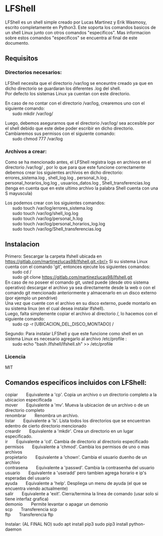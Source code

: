 # LFShell

LFShell es un shell simple creado por Lucas Martinez y Erik Wasmosy, escrito completamente en Python3. Este soporta los comandos basicos de un shell Linux junto con otros comandos "especificos". Mas informacion sobre estos comandos "especificos" se encuentra al final de este documento.

## Requisitos

### Directorios necesarios:

LFShell necesita que el directorio /var/log se enceuntre creado ya que en dicho directorio se guardaran los diferentes .log del shell.<br/>
Por defecto los sistemas Linux ya cuentan con este directorio.<br/>

En caso de no contar con el directorio /var/log, crearemos uno con el siguiente comando:<br/>
&nbsp;&nbsp;&nbsp;&nbsp;&nbsp;&nbsp;sudo mkdir /var/log/<br/>

Luego, debemos asegurarnos que el directorio /var/log/ sea accesible por el shell debido que este debe poder escribir en dicho directorio. Cambiaremos sus permisos con el siguiente comando:<br/>
&nbsp;&nbsp;&nbsp;&nbsp;&nbsp;&nbsp;sudo chmod 777 /var/log<br/>

### Archivos a crear:

Como se ha mencionado antes, el LFShell registra logs en archivos en el directorio /var/log/ , por lo que para que este funcione correctamente debemos crear los siguientes archivos en dicho directorio: errores_sistema.log , shell_log.log , personal_h.log , personal_horarios_log.log , usuarios_datos.log , Shell_transferencias.log (tenga en cuenta que en este ultimo archivo la palabra Shell cuenta con una S mayuscula)<br/>

Los podemos crear con los siguientes comandos:<br/>
&nbsp;&nbsp;&nbsp;&nbsp;&nbsp;&nbsp;sudo touch /var/log/errores_sistema.log<br/>
&nbsp;&nbsp;&nbsp;&nbsp;&nbsp;&nbsp;sudo touch /var/log/shell_log.log<br/>
&nbsp;&nbsp;&nbsp;&nbsp;&nbsp;&nbsp;sudo touch /var/log/personal_h.log<br/>
&nbsp;&nbsp;&nbsp;&nbsp;&nbsp;&nbsp;sudo touch /var/log/personal_horarios_log.log<br/>
&nbsp;&nbsp;&nbsp;&nbsp;&nbsp;&nbsp;sudo touch /var/log/Shell_transferencias.log

## Instalacion

Primero: Sescargar la carpeta lfshell ubicada en https://gitlab.com/martinezlucas98/lfshell.git.<br/>
Si su sistema Linux cuenta con el comando 'git', entonces ejecute los siguientes comandos:<br/>
&nbsp;&nbsp;&nbsp;&nbsp;&nbsp;&nbsp;sudo cd /<br/>
&nbsp;&nbsp;&nbsp;&nbsp;&nbsp;&nbsp;sudo git clone https://gitlab.com/martinezlucas98/lfshell.git<br/>
En caso de no poseer el comando git, usted puede (desde otro sistema operativo) descargar el archivo ya sea directamente desde la web o con el comando git mencionado anteriormente y almacenarlo en un disco externo (por ejemplo un pendrive)<br/>
Una vez que cuente con el archivo en su disco externo, puede montarlo en su sistema linux (en el cual desea instalar lfshell).<br/>
Luego, falta simplemente copiar el archivo al directorio /, lo hacemos con el siguiente comando:<br/>
&nbsp;&nbsp;&nbsp;&nbsp;&nbsp;&nbsp;sudo cp -r [UBICACION_DEL_DISCO_MONTADO] /<br/>

Segundo: Para instalar LFShell y que este funcione como shell en un sistema Linux es necesario agregarlo al archivo /etc/profile :<br/>
&nbsp;&nbsp;&nbsp;&nbsp;&nbsp;&nbsp;sudo echo "bash /lfshell/lfshell.sh" >> /etc/profile<br/>

### Licencia

MIT

## Comandos especificos incluidos con LFShell:

copiar&nbsp;&nbsp;&nbsp;&nbsp;&nbsp;&nbsp;		Equivalente a 'cp'. Copia un archivo o un directorio completo a la ubicacion especificada<br/>
mover&nbsp;&nbsp;&nbsp;&nbsp;&nbsp;&nbsp;		Equivalente a 'mv'. Mueva la ubicacion de un archivo o de un directorio completo<br/>
renombrar&nbsp;&nbsp;&nbsp;&nbsp;&nbsp;&nbsp;	Renombra un archivo.<br/>
listar&nbsp;&nbsp;&nbsp;&nbsp;&nbsp;&nbsp;		Equivalente a 'ls'. Lista todos los directorios que se encuentran edentro de cierto directorio mencionado<br/>
creardir&nbsp;&nbsp;&nbsp;&nbsp;&nbsp;&nbsp;	Equivalente a 'mkdir'. Crea un directorio en un lugar especificado.<br/>
ir&nbsp;&nbsp;&nbsp;&nbsp;&nbsp;&nbsp;		Equivalente a 'cd'. Cambia de directorio al directorio especificado<br/>
permisos&nbsp;&nbsp;&nbsp;&nbsp;&nbsp;&nbsp;	Equivalente a 'chmod'. Cambia los permisos de uno o mas archivos<br/>
propietario&nbsp;&nbsp;&nbsp;&nbsp;&nbsp;&nbsp;	Equivalente a 'chown'. Cambia el usuario duenho de un archivo<br/>
contrasena&nbsp;&nbsp;&nbsp;&nbsp;&nbsp;&nbsp;	Equivalente a 'passwd'. Cambia la contrasenha del usuario<br/>
usuario&nbsp;&nbsp;&nbsp;&nbsp;&nbsp;&nbsp;	Equivalente a 'useradd' pero tambien agrega horario e ip's esperadas del usuario<br/>
ayuda&nbsp;&nbsp;&nbsp;&nbsp;&nbsp;&nbsp;		Equivalente a 'help'. Despliega un menu de ayuda (el que se encuentra viendo actualmente)<br/>
salir&nbsp;&nbsp;&nbsp;&nbsp;&nbsp;&nbsp;		Equivalente a 'exit'. Cierra/termina la linea de comando (usar solo si tiene interfaz grafica)<br/>
demonio&nbsp;&nbsp;&nbsp;&nbsp;&nbsp;&nbsp;		Permite levantar o apagar un demonio<br/>
scp&nbsp;&nbsp;&nbsp;&nbsp;&nbsp;&nbsp;		Transferencia scp<br/>
ftp&nbsp;&nbsp;&nbsp;&nbsp;&nbsp;&nbsp;		Transferencia ftp<br/>

Instalar: (AL FINAL NO)
sudo apt install pip3
sudo pip3 install python-daemon
